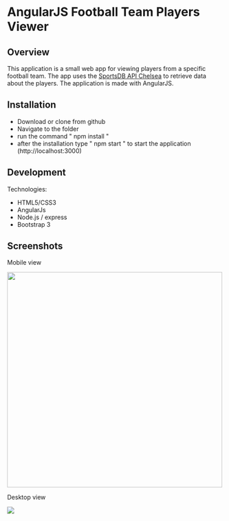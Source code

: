 # AngularJS Football Team Players Viewer

## Overview

This application is a small web app for viewing players from a specific football team. The app uses the [SportsDB API Chelsea](http://www.thesportsdb.com/api/v1/json/1/searchplayers.php?t=Chelsea )
 to retrieve data about the players.
 The application is made with AngularJS.

## Installation

 - Download or clone from github
 - Navigate to the folder
 - run the command " npm install "
 - after the installation type " npm start " to start the application
 (http://localhost:3000)

## Development
Technologies:

- HTML5/CSS3
- AngularJs 
- Node.js / express
- Bootstrap 3

## Screenshots
Mobile view

 <img height="500px" src="https://drive.google.com/uc?id=1IpJNB3B0httzVcoVJ0Ks-KESJxm3qmjY" />

Desktop view

 <img src="https://drive.google.com/uc?id=1XxNeVu9sO0JKEYAZSDiEsPLMy3-cW7Ly" />



